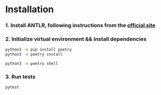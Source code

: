 # Installation

### 1. Install ANTLR, following instructions from the [official site](https://www.antlr.org/)

### 2. Initialize virtual environment && install dependencies
```bash
python3 -m pip install poetry
python3 -m poetry install

python3 -m poetry shell
```

### 3. Run tests
```bash
pytest
```
